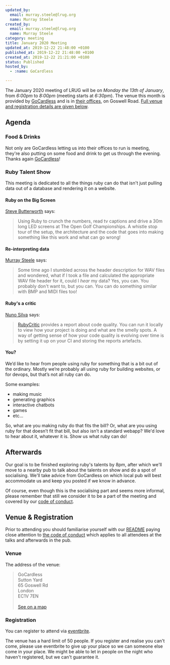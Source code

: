 ```yaml
---
updated_by:
  email: murray.steele@lrug.org
  name: Murray Steele
created_by:
  email: murray.steele@lrug.org
  name: Murray Steele
category: meeting
title: January 2020 Meeting
updated_at: 2019-12-22 21:48:00 +0100
published_at: 2019-12-22 21:48:00 +0100
created_at: 2019-12-22 21:21:00 +0100
status: Published
hosted_by:
  - :name: GoCardless

---
```


The January 2020 meeting of LRUG will be on *Monday the 13th of January*,
from _6:00pm_ to _8:00pm_ (meeting starts at _6:30pm_).  The venue this
month is provided by [GoCardless](https://gocardless.com/about/careers/)
and is in [their offices][gocardless-venue], on Goswell Road.  [Full venue
and registration details are given below](#jan20registration).

Agenda
------

### Food & Drinks

Not only are GoCardless letting us into their offices to run is meeting,
they're also putting on some food and drink to get us through the evening.
Thanks again [GoCardless](https://gocardless.com/about/careers/)!

### Ruby Talent Show

This meeting is dedicated to all the things ruby can do that isn't just
pulling data out of a database and rendering it on a website.

#### Ruby on the Big Screen

[Steve Butterworth](https://twitter.com/stevewillbe) says:

> Using Ruby to crunch the numbers, read tv captions and drive a 30m long
> LED screens at The Open Golf Championships. A whistle stop tour of the
> setup, the architecture and the code that goes into making something
> like this work and what can go wrong!

#### Re-interpreting data

[Murray Steele](https://twitter.com/hlame) says:

> Some time ago I stumbled across the header description for WAV files
> and wondered, what if I took a file and calculated the appropriate WAV
> file header for it, could I _hear_ my data?  Yes, you can.  You probably
> don't want to, but you can.  You can do something similar with BMP and
> MIDI files too!

#### Ruby's a critic

[Nuno Silva](https://github.com/nunosilva800) says:

> [RubyCritic](https://github.com/whitesmith/rubycritic/) provides a
> report about code quality. You can run it locally to view how your
> project is doing and what are the smelly spots. A way of getting sense
> of how your code quality is evolving over time is by setting it up on
> your CI and storing the reports artefacts.

#### You?

We’d like to hear from people using ruby for something that is a bit out
of the ordinary.  Mostly we’re probably all using ruby for building
websites, or for devops, but that’s not all ruby can do.

Some examples:

* making music
* generating graphics
* interactive chatbots
* games
* etc...

So, what are you making ruby do that fits the bill?  Or, what are you
using ruby for that doesn’t fit that bill, but also isn’t a standard
webapp?  We'd love to hear about it, whatever it is.  Show us what ruby
can do!

Afterwards
----------

Our goal is to be finished exploring ruby's talents by 8pm, after which
we'll move to a nearby pub to talk about the talents on show and do a spot
of socialising.  We'll take advice from GoCardless on which local pub will
best accommodate us and keep you posted if we know in advance.

Of course, even though this is the socialising part and seems more
informal, please remember that still we consider it to be a part of the
meeting and covered by our [code of conduct](http://readme.lrug.org/#code-of-conduct).


Venue & Registration <a name="jan20registration">&nbsp;</a>
-----------------------------------------------------------

Prior to attending you should familiarise yourself with our
[README](http://readme.lrug.org/) paying close attention to [the code of
conduct](http://readme.lrug.org/#code-of-conduct) which applies to
all attendees at the talks and afterwards in the pub.

### Venue

The address of the venue:

> GoCardless<br/>Sutton Yard<br/>65 Goswell Rd<br/>London<br/>EC1V 7EN<br/><br/>[See on a map][gocardless-venue]

### Registration

You can register to attend via [eventbrite][gocardless-event].

The venue has a hard limit of 50 people.  If you register and realise you
can't come, please use eventbrite to give up your place so we can someone
else come in your place.  We might be able to let in people on the night
who haven't registered, but we can't guarantee it.

[gocardless-venue]: https://goo.gl/maps/YAf3p734bvHwkM1u9
[gocardless-event]: https://www.eventbrite.com/e/london-ruby-user-group-january-2020-meeting-tickets-87064719921
